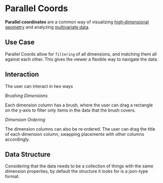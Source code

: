 # Parallel Coords

**Parallel coordinates** are a common way of visualizing
[high‑dimensional](/wiki/High‑dimensional 'High‑dimensional')
[geometry](/wiki/Geometry 'Geometry') and analyzing
[multivariate data](/wiki/Multivariate_data 'Multivariate data').

## Use Case

Parallel Coords allow for `filtering` of all dimensions, and matching them all
against each other. This gives the viewer a flexible way to navigate the data.

## Interaction

The user can interact in two ways

_Brushing Dimensions_

Each dimension column has a brush, where the user can drag a rectangle on the
y‑axis to filter only items in the data that the brush covers.

_Dimension Ordering_

The dimension columns can also be re‑ordered. The user can drag the title of
each dimension column, swapping placements with other columns accordingly.

## Data Structure

Considering that the data needs to be a collection of things with the same dimension properties, by default the structure it looks for is a json-type format.